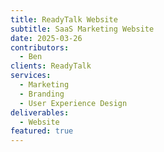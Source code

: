 ```yaml
---
title: ReadyTalk Website
subtitle: SaaS Marketing Website
date: 2025-03-26
contributors:
  - Ben
clients: ReadyTalk
services:
  - Marketing
  - Branding
  - User Experience Design
deliverables:
  - Website
featured: true
---
```

